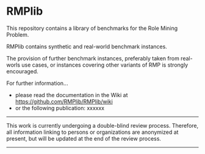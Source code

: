 # RMPlib

This repository contains a library of benchmarks for the Role Mining Problem. 
 
RMPlib contains synthetic and real-world benchmark instances. 

The provision of further benchmark instances, preferably taken from real-worls use cases, or instances covering other variants of RMP is strongly encouraged.


For further information...
- please read the documentation in the Wiki at https://github.com/RMPlib/RMPlib/wiki
- or the following publication: xxxxxx   
   
   
   
***
This work is currently undergoing a double-blind review process. Therefore, all information linking to persons or organizations are anonymized at present, but will be updated at the end of the review process.
***
